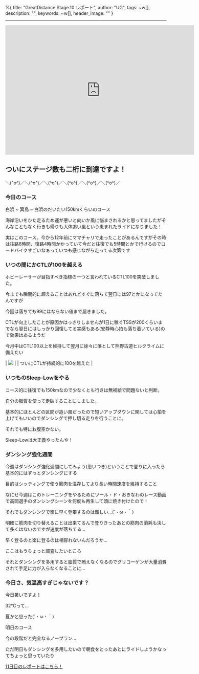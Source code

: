 %{
  title: "GreatDistance Stage.10 レポート",
  author: "UG",
  tags: ~w[],
  description: "",
  keywords: ~w[],
  header_image: ""
}

---
<iframe allowtransparency="true" frameborder="0" height="405" scrolling="no" src="https://www.strava.com/activities/2698117690/embed/2f8c4842e2d67a83478d708f0b9c1df998824d25" width="590"></iframe>   
  
  

## ついにステージ数も二桁に到達ですよ！

＼(^o^)／＼(^o^)／＼(^o^)／＼(^o^)／＼(^o^)／＼(^o^)／

  

### 今日のコース

白浜 ~ 箕島 ~ 白浜のだいたい150kmくらいのコース

海岸沿いをひた走るため運が悪いと向いか風に悩まされるかと思ってましたがそんなこともなく行きも帰りも大体追い風という恵まれたライドになりました！

  

実はこのコース、今から12年前にママチャリで走ったことがあるんですがその時は往路6時間、復路4時間かかっていて今だと往復でも5時間とかで行けるのでロードバイクすごいなぁっていつも感じながら走ってる次第です

  

  

### いつの間にかCTLが100を越える

ホビーレーサーが目指すべき指標の一つと言われているCTL100を突破しました。

  

今までも瞬間的に超えることはあれどすぐに落ちて翌日には97とかになってたんですが

今回は落ちても99にはならない値まで届きました。

  

CTLが向上したことが原因かはっきりしませんが1日に稼ぐTSSが200くらいまでなら翌日にはしっかり回復してる実感もある(安静時心拍も落ち着いている)ので効果はあるようだ

  

今月中はCTL100以上を維持して翌月に徐々に落として熊野古道ヒルクライムに備えたい

| [![](https://4.bp.blogspot.com/-HS1azvMKph4/XXiM3HzFleI/AAAAAAAABx0/LFqnEp5UloEORY3Nquk6ZJvPh3ICInFzQCK4BGAYYCw/s400/%25E3%2582%25B9%25E3%2582%25AF%25E3%2583%25AA%25E3%2583%25BC%25E3%2583%25B3%25E3%2582%25B7%25E3%2583%25A7%25E3%2583%2583%25E3%2583%2588%2B2019-09-11%2B14.57.07.png)](http://4.bp.blogspot.com/-HS1azvMKph4/XXiM3HzFleI/AAAAAAAABx0/LFqnEp5UloEORY3Nquk6ZJvPh3ICInFzQCK4BGAYYCw/s1600/%25E3%2582%25B9%25E3%2582%25AF%25E3%2583%25AA%25E3%2583%25BC%25E3%2583%25B3%25E3%2582%25B7%25E3%2583%25A7%25E3%2583%2583%25E3%2583%2588%2B2019-09-11%2B14.57.07.png) |
| ついにCTLが持続的に100を越えた |

  

  

### いつものSleep-Lowをやる

コース的に往復でも150kmなので少なくとも行きは無補給で問題ないと判断。

自分の脂質を使って走破することにしました。

  

基本的にほとんどの区間が追い風だったので短いアップダウンに関しては心拍を上げてもいいのでダンシングで押し切る走りを行うことに。

  

それでも特にお腹空かない。

Sleep-Lowは大正義やったんや！

  

  

### ダンシング強化週間

今週はダンシング強化週間にしてみよう(思いつき)ということで登りに入ったら基本的にはずっとダンシングにする

  

目的はシッティングで使う筋肉を温存してより長い時間速度を維持すること

  

なにせ今週はこのトレーニングをやるためにツール・ド・おきなわのレース動画で高岡選手のダンシングシーンを何度も再生して頭に焼き付けたので！

  

それでもダンシングで楽に早く登攀するのは難しい...(´・ω・｀)

  

明確に筋肉を切り替えることは出来てるんで登りきったあとの筋肉の消耗も決して多くはないのですが速度が落ちてる...

早く登るのと楽に登るのは相容れないんだろうか...

  

ここはもうちょっと調査したいところ

  

それとダンシングを多用すると脂質で賄えなくなるのでグリコーゲンが大量消費されて手足に力が入らなくなることに...

  

  

### 今日さ、気温高すぎじゃないです？

今日暑いですよ！

  

32℃って...

夏かと思った(´・ω・｀)

  

  

明日のコース

  

今の段階だと完全なるノープラン...

  

ただ明日もダンシングを多用したいので朝食をとったあとにライドしようかなってちょっと思っていたり

  

[11日目のレポートはこちら！](https://blog.great-distance.com/2019/09/greatdistance-stage11.html)

